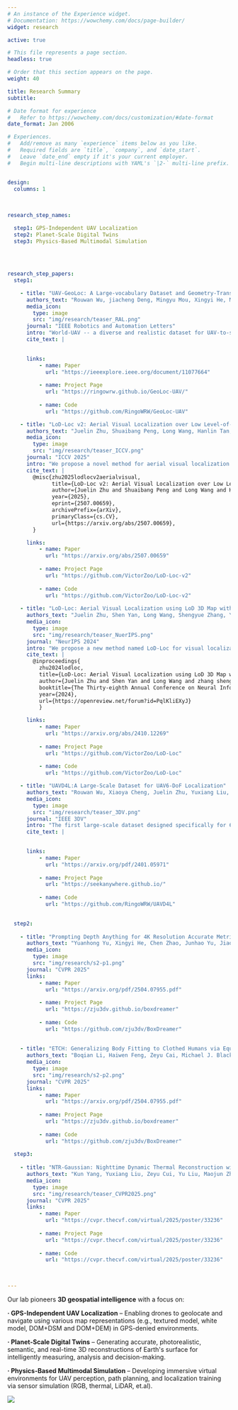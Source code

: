 ```yaml
---
# An instance of the Experience widget.
# Documentation: https://wowchemy.com/docs/page-builder/
widget: research

active: true

# This file represents a page section.
headless: true

# Order that this section appears on the page.
weight: 40

title: Research Summary
subtitle:

# Date format for experience
#   Refer to https://wowchemy.com/docs/customization/#date-format
date_format: Jan 2006

# Experiences.
#   Add/remove as many `experience` items below as you like.
#   Required fields are `title`, `company`, and `date_start`.
#   Leave `date_end` empty if it's your current employer.
#   Begin multi-line descriptions with YAML's `|2-` multi-line prefix.


design:
  columns: 1
  
  
  
research_step_names:

  step1: GPS-Independent UAV Localization
  step2: Planet-Scale Digital Twins
  step3: Physics-Based Multimodal Simulation

    
    
    
research_step_papers:
  step1:

    - title: "UAV-GeoLoc: A Large-vocabulary Dataset and Geometry-Transformed Method for UAV Geo-Localization"
      authors_text: "Rouwan Wu, jiacheng Deng, Mingyu Mou, Xingyi He, Maojun Zhang, Yu Liu, **Shen Yan**"
      media_icon:
        type: image
        src: "img/research/teaser_RAL.png"
      journal: "IEEE Robotics and Automation Letters"
      intro: "World-UAV -- a diverse and realistic dataset for UAV-to-satellite geo-localization, UAVPlace -- a transformation-invariant retrieval method that significantly improves performance under extreme viewpoint variations."
      cite_text: |
        

      links:
          - name: Paper
            url: "https://ieeexplore.ieee.org/document/11077664"
        
          - name: Project Page
            url: "https://ringowrw.github.io/GeoLoc-UAV/"
        
          - name: Code
            url: "https://github.com/RingoWRW/GeoLoc-UAV"

    - title: "LoD-Loc v2: Aerial Visual Localization over Low Level-of-Detail City Models using Explicit Silhouette Alignment"
      authors_text: "Juelin Zhu, Shuaibang Peng, Long Wang, Hanlin Tan, Yu Liu, Maojun  Zhang, **Shen  Yan**"
      media_icon:
        type: image
        src: "img/research/teaser_ICCV.png"
      journal: "ICCV 2025"
      intro: "We propose a novel method for aerial visual localization over low Level-of-Detail (LoD) city models. Previous wireframe-alignment-based method LoD-Loc [97] has shown promising localization results leveraging LoD models. However, LoD-Loc mainly relies on high-LoD (LoD3 or LoD2) city models, but the majority of available models and those many countries plan to construct nationwide are low-LoD (LoD1). Consequently, enabling localization on low-LoD city models could unlock drones' potential for global urban localization. To address these issues, we introduce LoD-Loc v2, which employs a coarse-to-fine strategy using explicit silhouette alignment to achieve accurate localization over low-LoD city models in the air. Specifically, given a query image, LoD-Loc v2 first applies a building segmentation network to shape building silhouettes. Then, in the coarse pose selection stage, we construct a pose cost volume by uniformly sampling pose hypotheses around a prior pose to represent the pose probability distribution. Each cost of the volume measures the degree of alignment between the projected and predicted silhouettes. We select the pose with maximum value as the coarse pose. In the fine pose estimation stage, a particle filtering method incorporating a multi-beam tracking approach is used to efficiently explore the hypothesis space and obtain the final pose estimation. To further facilitate research in this field, we release two datasets with LoD1 city models covering 10.7 km, along with real RGB queries and ground-truth pose annotations. Experimental results show that LoD-Loc v2 improves estimation accuracy with high-LoD models and enables localization with low-LoD models for the first time. Moreover, it outperforms state-of-the-art baselines by large margins, even surpassing texture-model-based methods, and broadens the convergence basin to accommodate larger prior errors. The code and dataset will be made available upon publication."
      cite_text: |
        @misc{zhu2025lodlocv2aerialvisual,
              title={LoD-Loc v2: Aerial Visual Localization over Low Level-of-Detail City Models using Explicit Silhouette Alignment}, 
              author={Juelin Zhu and Shuaibang Peng and Long Wang and Hanlin Tan and Yu Liu and Maojun Zhang and Shen Yan},
              year={2025},
              eprint={2507.00659},
              archivePrefix={arXiv},
              primaryClass={cs.CV},
              url={https://arxiv.org/abs/2507.00659}, 
        }

      links:
          - name: Paper
            url: "https://arxiv.org/abs/2507.00659"
        
          - name: Project Page
            url: "https://github.com/VictorZoo/LoD-Loc-v2"
        
          - name: Code
            url: "https://github.com/VictorZoo/LoD-Loc-v2" 
  
    - title: "LoD-Loc: Aerial Visual Localization using LoD 3D Map with Neural Wireframe Alignment"
      authors_text: "Juelin Zhu, Shen Yan, Long Wang, Shengyue Zhang, Yu Liu, **Maojun Zhang**"
      media_icon:
        type: image
        src: "img/research/teaser_NuerIPS.png"
      journal: "NeurIPS 2024"
      intro: "We propose a new method named LoD-Loc for visual localization in the air. Unlike existing localization algorithms, LoD-Loc does not rely on complex 3D representations and can estimate the pose of an Unmanned Aerial Vehicle (UAV) using a Level-of-Detail (LoD) 3D map. LoD-Loc mainly achieves this goal by aligning the wireframe derived from the LoD projected model with that predicted by the neural network. Specifically, given a coarse pose provided by the UAV sensor, LoD-Loc hierarchically builds a cost volume for uniformly sampled pose hypotheses to describe pose probability distribution and select a pose with maximum probability. Each cost within this volume measures the degree of line alignment between projected and predicted wireframes. LoD-Loc also devises a 6-DoF pose optimization algorithm to refine the previous result with a differentiable Gaussian-Newton method. As no public dataset exists for the studied problem, we collect two datasets with map levels of LoD3.0 and LoD2.0, along with real RGB queries and ground-truth pose annotations. We benchmark our method and demonstrate that LoD-Loc achieves excellent performance, even surpassing current state-of-the-art methods that use textured 3D models for localization."
      cite_text: |
        @inproceedings{
          zhu2024lodloc,
          title={LoD-Loc: Aerial Visual Localization using LoD 3D Map with Neural Wireframe Alignment},
          author={Juelin Zhu and Shen Yan and Long Wang and zhang shengYue and Yu Liu and Maojun Zhang},
          booktitle={The Thirty-eighth Annual Conference on Neural Information Processing Systems},
          year={2024},
          url={https://openreview.net/forum?id=PqlKliEXyJ}
          }

      links:
          - name: Paper
            url: "https://arxiv.org/abs/2410.12269"
        
          - name: Project Page
            url: "https://github.com/VictorZoo/LoD-Loc"
        
          - name: Code
            url: "https://github.com/VictorZoo/LoD-Loc"

    - title: "UAVD4L:A Large-Scale Dataset for UAV6-DoF Localization"
      authors_text: "Rouwan Wu, Xiaoya Cheng, Juelin Zhu, Yuxiang Liu, **Maojun Zhang**, Shen Yan"
      media_icon:
        type: image
        src: "img/research/teaser_3DV.png"
      journal: "IEEE 3DV"
      intro: "The first large-scale dataset designed specifically for 6-DoF localization of UAVs in GPS-denied environments."
      cite_text: |
        

      links:
          - name: Paper
            url: "https://arxiv.org/pdf/2401.05971"
        
          - name: Project Page
            url: "https://seekanywhere.github.io/"
        
          - name: Code
            url: "https://github.com/RingoWRW/UAVD4L"

    
  step2:
  
    - title: "Prompting Depth Anything for 4K Resolution Accurate Metric Depth Estimation"
      authors_text: "Yuanhong Yu, Xingyi He, Chen Zhao, Junhao Yu, Jiaqi Yang, Ruizhen Hu Yujun Shen Xing Zhu, Xiaowei Zhou, **Sida Peng**"
      media_icon:
        type: image
        src: "img/research/s2-p1.png"
      journal: "CVPR 2025"
      links:
          - name: Paper
            url: "https://arxiv.org/pdf/2504.07955.pdf"
        
          - name: Project Page
            url: "https://zju3dv.github.io/boxdreamer"
        
          - name: Code
            url: "https://github.com/zju3dv/BoxDreamer"
    
  
    - title: "ETCH: Generalizing Body Fitting to Clothed Humans via Equivariant Tightness"
      authors_text: "Boqian Li, Haiwen Feng, Zeyu Cai, Michael J. Black, **Yuliang Xiu**"
      media_icon:
        type: image
        src: "img/research/s2-p2.png"
      journal: "CVPR 2025"
      links:
          - name: Paper
            url: "https://arxiv.org/pdf/2504.07955.pdf"
        
          - name: Project Page
            url: "https://zju3dv.github.io/boxdreamer"
        
          - name: Code
            url: "https://github.com/zju3dv/BoxDreamer"
    
  step3:
  
    - title: "NTR-Gaussian: Nighttime Dynamic Thermal Reconstruction with 4D Gaussian Splatting Based on Thermodynamics"
      authors_text: "Kun Yang, Yuxiang Liu, Zeyu Cui, Yu Liu, Maojun Zhang, Shen Yan, Qing Wang"
      media_icon:
        type: image
        src: "img/research/teaser_CVPR2025.png"
      journal: "CVPR 2025"
      links:
          - name: Paper
            url: "https://cvpr.thecvf.com/virtual/2025/poster/33236"
        
          - name: Project Page
            url: "https://cvpr.thecvf.com/virtual/2025/poster/33236"
        
          - name: Code
            url: "https://cvpr.thecvf.com/virtual/2025/poster/33236"
    

  
---
```


Our lab pioneers **3D geospatial intelligence** with a focus on:

**·  GPS-Independent UAV Localization** – Enabling drones to geolocate and navigate using various map representations (e.g., textured model, white model, DOM+DSM and DOM+DEM) in GPS-denied environments.

**·  Planet-Scale Digital Twins** – Generating accurate, photorealistic, semantic, and real-time 3D reconstructions of Earth's surface for intelligently measuring, analysis and decision-making.

**·  Physics-Based Multimodal Simulation** – Developing immersive virtual environments for UAV perception, path planning, and localization training via sensor simulation (RGB, thermal, LiDAR, et.al).

![](img/research/r2.png)
